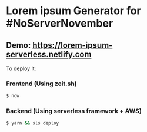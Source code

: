 # Lorem ipsum Generator for #NoServerNovember

## Demo: https://lorem-ipsum-serverless.netlify.com

To deploy it:

### Frontend (Using zeit.sh)

```bash
$ now
```

### Backend (Using serverless framework + AWS)

```bash
$ yarn && sls deploy
```

